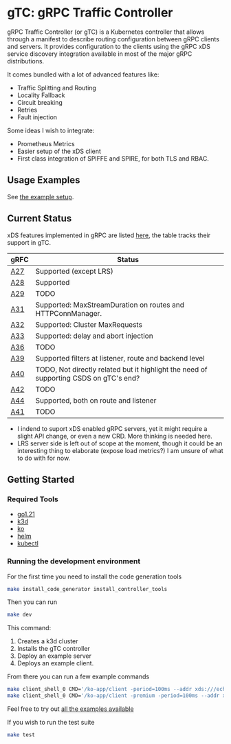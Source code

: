 # gTC: gRPC Traffic Controller

gRPC Traffic Controller (or gTC) is a Kubernetes controller that allows through a manifest to describe routing configuration between gRPC clients and servers. It provides configuration to the clients using the gRPC xDS service discovery integration available in most of the major gRPC distributions.

It comes bundled with a lot of advanced features like:

- Traffic Splitting and Routing
- Locality Fallback
- Circuit breaking
- Retries
- Fault injection

Some ideas I wish to integrate:

- Prometheus Metrics
- Easier setup of the xDS client
- First class integration of SPIFFE and SPIRE, for both TLS and RBAC.

## Usage Examples

See [the example setup](./example/k8s/echo-server/1-grpc-service.yaml).

## Current Status

xDS features implemented in gRPC are listed [here](https://grpc.github.io/grpc/cpp/md_doc_grpc_xds_features.html), the table tracks their support in gTC.

| gRFC  | Status |
| ------------- | ------------- |
| [A27](https://github.com/grpc/proposal/blob/master/A27-xds-global-load-balancing.md) | Supported (except LRS) | N/A (initial implementation) |
| [A28](https://github.com/grpc/proposal/blob/master/A28-xds-traffic-splitting-and-routing.md)  | Supported |
| [A29](https://github.com/grpc/proposal/blob/master/A29-xds-tls-security.md)  | TODO |
| [A31](https://github.com/grpc/proposal/blob/master/A31-xds-timeout-support-and-config-selector.md)  | Supported: MaxStreamDuration on routes and HTTPConnManager. |
| [A32](https://github.com/grpc/proposal/blob/master/A32-xds-circuit-breaking.md)  | Supported: Cluster MaxRequests |
| [A33](https://github.com/grpc/proposal/blob/master/A33-Fault-Injection.md)  | Supported: delay and abort injection |
| [A36](https://github.com/grpc/proposal/blob/master/A36-xds-for-servers.md)  | TODO |
| [A39](https://github.com/grpc/proposal/blob/master/A39-xds-http-filters.md)  | Supported filters at listener, route and backend level |
| [A40](https://github.com/grpc/proposal/blob/master/A40-csds-support.md)  | TODO, Not directly related but it highlight the need of supporting CSDS on gTC's end? |
| [A42](https://github.com/grpc/proposal/blob/master/A42-xds-ring-hash-lb-policy.md) | TODO |
| [A44](https://github.com/grpc/proposal/blob/master/A44-xds-retry.md)  | Supported, both on route and listener |
| [A41](https://github.com/grpc/proposal/blob/master/A41-xds-rbac.md)  | TODO |

- I indend to suport xDS enabled gRPC servers, yet it might require a slight API change, or even a new CRD. More thinking is needed here.
- LRS server side is left out of scope at the moment, though it could be an interesting thing to elaborate (expose load metrics?) I am unsure of what to do with for now.

## Getting Started

### Required Tools

- [go1.21](https://go.dev/learn/)
- [k3d](https://github.com/k3d-io/k3d)
- [ko](https://github.com/google/ko)
- [helm](https://helm.sh/)
- [kubectl](https://kubernetes.io/docs/tasks/tools/#kubectl)

### Running the development environment

For the first time you need to install the code generation tools

```bash
make install_code_generator install_controller_tools
```

Then you can run

```bash
make dev
```

This command:

1. Creates a k3d cluster
2. Installs the gTC controller
3. Deploy an example server
4. Deploys an example client.

From there you can run a few example commands

```bash
make client_shell_0 CMD='/ko-app/client -period=100ms --addr xds:///echo-server/basic  "hello there"'
make client_shell_0 CMD='/ko-app/client -premium -period=100ms --addr xds:///echo-server/abort-fault-injection-backend-override  "hello there"'
```

Feel free to try out [all the examples available](./example/k8s/echo-server/1-grpc-service.yaml)

If you wish to run the test suite

```bash
make test
```
